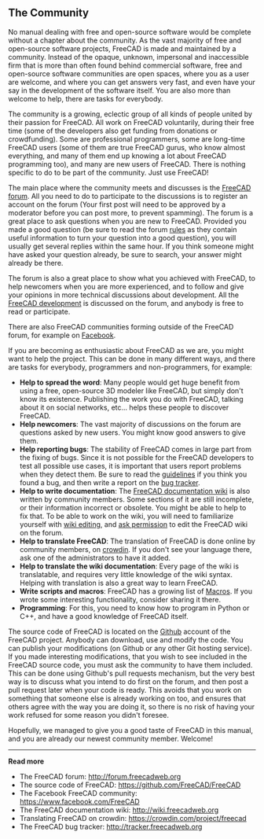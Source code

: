 ## The Community



No manual dealing with free and open-source software would be complete without a chapter about the community. As the vast majority of free and open-source software projects, FreeCAD is made and maintained by a community. Instead of the opaque, unknown, impersonal and inaccessible firm that is more than often found behind commercial software, free and open-source software communities are open spaces, where you as a user are welcome, and where you can get answers very fast, and even have your say in the development of the software itself. You are also more than welcome to help, there are tasks for everybody.

The community is a growing, eclectic group of all kinds of people united by their passion for FreeCAD. All work on FreeCAD voluntarily, during their free time (some of the developers also get funding from donations or crowdfunding). Some are professional programmers, some are long-time FreeCAD users (some of them are true FreeCAD gurus, who know almost everything, and many of them end up knowing a lot about FreeCAD programming too), and many are new users of FreeCAD. There is nothing specific to do to be part of the community. Just use FreeCAD!

The main place where the community meets and discusses is the [FreeCAD forum](http://forum.freecadweb.org). All you need to do to participate to the discussions is to register an account on the forum (Your first post will need to be approved by a moderator before you can post more, to prevent spamming). The forum is a great place to ask questions when you are new to FreeCAD. Provided you made a good question (be sure to read the forum [rules](http://forum.freecadweb.org/viewtopic.php?f=3&t=2264) as they contain useful information to turn your question into a good question), you will usually get several replies within the same hour. If you think someone might have asked your question already, be sure to search, your answer might already be there.

The forum is also a great place to show what you achieved with FreeCAD, to help newcomers when you are more experienced, and to follow and give your opinions in more technical discussions about development. All the [FreeCAD development](http://forum.freecadweb.org/viewforum.php?f=6) is discussed on the forum, and anybody is free to read or participate.

There are also FreeCAD communities forming outside of the FreeCAD forum, for example on [Facebook](https://www.facebook.com/FreeCAD).

If you are becoming as enthusiastic about FreeCAD as we are, you might want to help the project. This can be done in many different ways, and there are tasks for everybody, programmers and non-programmers, for example:

* **Help to spread the word**: Many people would get huge benefit from using a free, open-source 3D modeler like FreeCAD, but simply don't know its existence. Publishing the work you do with FreeCAD, talking about it on social networks, etc... helps these people to discover FreeCAD.
* **Help newcomers**: The vast majority of discussions on the forum are questions asked by new users. You might know good answers to give them.
* **Help reporting bugs**: The stability of FreeCAD comes in large part from the fixing of bugs. Since it is not possible for the FreeCAD developers to test all possible use cases, it is important that users report problems when they detect them. Be sure to read the [guidelines](http://forum.freecadweb.org/viewtopic.php?f=3&t=5236) if you think you found a bug, and then write a report on the [bug tracker](http://www.freecadweb.org/tracker).
* **Help to write documentation**: The [FreeCAD documentation wiki](http://www.freecadweb.org/wiki) is also written by community members. Some sections of it are still incomplete, or their information incorrect or obsolete. You might be able to help to fix that. To be able to work on the wiki, you will need to familiarize yourself with [wiki editing](https://www.mediawiki.org/wiki/Help:Editing_pages), and [ask permission](http://forum.freecadweb.org/viewforum.php?f=21) to edit the FreeCAD wiki on the forum.
* **Help to translate FreeCAD**: The translation of FreeCAD is done online by community members, on [crowdin](https://crowdin.com/project/freecad). If you don't see your language there, ask one of the administrators to have it added.
* **Help to translate the wiki documentation**: Every page of the wiki is translatable, and requires very little knowledge of the wiki syntax. Helping with translation is also a great way to learn FreeCAD.
* **Write scripts and macros**: FreeCAD has a growing list of [Macros](http://www.freecadweb.org/wiki/index.php?title=Macros_recipes). If you wrote some interesting functionality, consider sharing it there.
* **Programming**: For this, you need to know how to program in Python or C++, and have a good knowledge of FreeCAD itself.

The source code of FreeCAD is located on the [Github](https://github.com/FreeCAD/FreeCAD) account of the FreeCAD project. Anybody can download, use and modify the code. You can publish your modifications (on Github or any other Git hosting service). If you made interesting modifications, that you wish to see included in the FreeCAD source code, you must ask the community to have them included. This can be done using Github's pull requests mechanism, but the very best way is to discuss what you intend to do first on the forum, and then post a pull request later when your code is ready. This avoids that you work on something that someone else is already working on too, and ensures that others agree with the way you are doing it, so there is no risk of having your work refused for some reason you didn't foresee.

Hopefully, we managed to give you a good taste of FreeCAD in this manual, and you are already our newest community member. Welcome!



-----

**Read more**

* The FreeCAD forum: http://forum.freecadweb.org
* The source code of FreeCAD: https://github.com/FreeCAD/FreeCAD
* The Facebook FreeCAD community: https://www.facebook.com/FreeCAD
* The FreeCAD documentation wiki: http://wiki.freecadweb.org
* Translating FreeCAD on crowdin: https://crowdin.com/project/freecad
* The FreeCAD bug tracker: http://tracker.freecadweb.org

